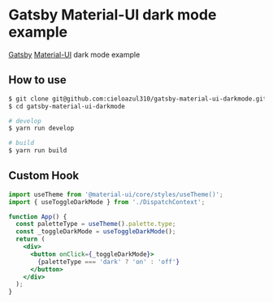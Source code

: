 # Gatsby Material-UI dark mode example

[Gatsby] [Material-UI] dark mode example

## How to use

```sh
$ git clone git@github.com:cieloazul310/gatsby-material-ui-darkmode.git
$ cd gatsby-material-ui-darkmode

# develop
$ yarn run develop

# build
$ yarn run build
```

## Custom Hook

```jsx
import useTheme from '@material-ui/core/styles/useTheme()';
import { useToggleDarkMode } from './DispatchContext';

function App() {
  const paletteType = useTheme().palette.type;
  const _toggleDarkMode = useToggleDarkMode();
  return (
    <div>
      <button onClick={_toggleDarkMode}>
        {paletteType === 'dark' ? 'on' : 'off'}
      </button>
    </div>
  );
}
```

[Material-UI]: https://material-ui.com "Material-UI"
[Gatsby]: https://www.gatsbyjs.org "Gatsby"
